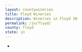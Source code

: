 ```yaml
---
layout: countywineries
title: Floyd Wineries
description: Wineries in Floyd IN
permalink: /in/floyd/
county: floyd
state: in
---
```

-
